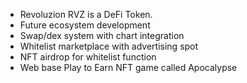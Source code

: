 - Revoluzion RVZ is a DeFi Token.
- Future ecosystem development
- Swap/dex system with chart integration
- Whitelist marketplace with advertising spot
- NFT airdrop for whitelist function
- Web base Play to Earn NFT game called Apocalypse

<!---
RevoluzionToken/RevoluzionToken is a ✨ special ✨ repository because its `README.md` (this file) appears on your GitHub profile.
You can click the Preview link to take a look at your changes.
--->
